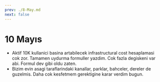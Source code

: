 ```yaml
---
prev: ./8-May.md
next: false
---
```


# 10 Mayıs

- Aktif 10K kullanici basina artabilecek infrastructural cost hesaplamasi cok zor. Tamamen uydurma formuller yazdim. Cok fazla degiskeni var abi. Formul dev gibi oldu zaten. 
- Bizim evin asagi taraflarindaki kanallar, parklar, bahceler, dereler  de guzelmis. Daha cok kesfetmem gerektigine karar verdim bugun.

